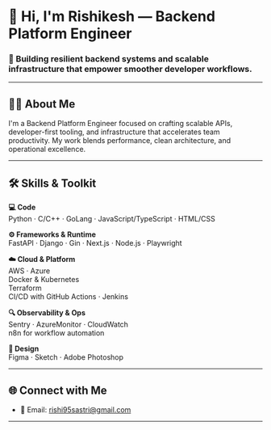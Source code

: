 # 👋 Hi, I'm Rishikesh — Backend Platform Engineer

### 🚀 Building resilient backend systems and scalable infrastructure that empower smoother developer workflows.

---

## 👨‍💻 About Me

I'm a Backend Platform Engineer focused on crafting scalable APIs, developer-first tooling, and infrastructure that accelerates team productivity. My work blends performance, clean architecture, and operational excellence.

---

## 🛠️ Skills & Toolkit

**💻 Code**  
Python · C/C++ · GoLang · JavaScript/TypeScript · HTML/CSS

**⚙️ Frameworks & Runtime**  
FastAPI · Django · Gin · Next.js · Node.js · Playwright

**☁️ Cloud & Platform**  
AWS · Azure  
Docker & Kubernetes  
Terraform  
CI/CD with GitHub Actions · Jenkins

**🔍 Observability & Ops**  
Sentry · AzureMonitor · CloudWatch  
n8n for workflow automation

**🎨 Design**  
Figma · Sketch · Adobe Photoshop

---

## 🌐 Connect with Me
- 📧 Email: rishi95sastri@gmail.com

---

<!--
Tagline: Building resilient backend systems and scalable infrastructure that empower smoother developer workflows.
Short Bio: I’m a Backend Platform Engineer focused on crafting scalable APIs, developer-first tooling, and infrastructure that accelerates team productivity. My work blends performance, clean architecture, and operational excellence.
-->
